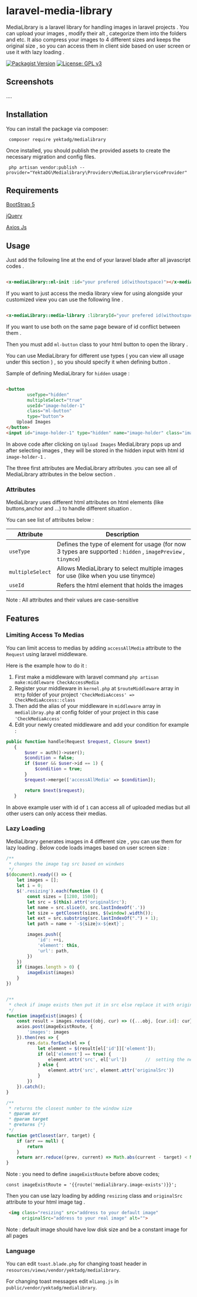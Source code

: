 # laravel-media-library

MediaLibrary is a laravel library for handling images in laravel projects . You can upload your images , modify their
alt , categorize them into the folders and etc.
It also compress your images to 4 different sizes and keeps the original size , so you can access them in client side
based on user screen or use it with lazy loading .

[![Packagist Version](https://img.shields.io/packagist/v/optix/media.svg)](https://packagist.org/packages/yektadg/medialibrary)
[![License: GPL v3](https://img.shields.io/badge/License-GPLv3-blue.svg)](https://github.com/yektaDG/laravel-media-library/blob/main/LICENSE.md)

## Screenshots

....

## Installation

You can install the package via composer:

```shell
 composer require yektadg/medialibrary
```

Once installed, you should publish the provided assets to create the necessary migration and config files.

```shell
 php artisan vendor:publish --provider="YektaDG\Medialibrary\Providers\MediaLibraryServiceProvider" 
```

## Requirements

[BootStrap 5](https://getbootstrap.com/)

[jQuery](https://jquery.com/)

[Axios Js](https://axios-http.com/docs/intro)

## Usage

Just add the following line at the end of your laravel blade after all javascript codes .

```html

<x-mediaLibrary::ml-init :id="your prefered id(withoutspace)"></x-mediaLibrary::ml-init>
```

If you want to just access the media library view for using alongside your customized view you can use the following
line .

```html

<x-mediaLibrary::media-library :libraryId="your prefered id(withoutspace)"></x-mediaLibrary::media-library>
```

If you want to use both on the same page beware of id conflict between them .

Then you must add ```ml-button``` class to your html button to open the library .

You can use MediaLibrary for different use types ( you can view all usage under this section ) , so you should specify
it when defining button .

Sample of defining MediaLibrary for ```hidden``` usage :

```html

<button
        useType="hidden"
        multipleSelect="true"
        useId="image-holder-1"
        class="ml-button"
        type="button">
    Upload Images
</button>
<input id="image-holder-1" type="hidden" name="image-holder" class="image-holder">
```

In above code after clicking on `Upload Images` MediaLibrary pops up and after selecting images , they will be stored in
the hidden input with html id `image-holder-1` .

The three first attributes are MediaLibrary attributes .you can see all of MediaLibrary attributes in the below
section .

### Attributes

MediaLibrary uses different html attributes on html elements (like buttons,anchor and ...) to handle different
situation .

You can see list of attributes below :

| Attribute        | Description                                                                                                   |
|------------------|---------------------------------------------------------------------------------------------------------------|
| `useType`        | Defines the type of element for usage (for now 3 types are supported : `hidden` , `imagePreview` , `tinymce`) |
| `multipleSelect` | Allows MediaLibrary to select multiple images for use (like when you use tinymce)                             | 
| `useId`          | Refers the html element that holds the images                                                                 |

Note : All attributes and their values are case-sensitive

## Features

### Limiting Access To Medias

You can limit access to medias by adding `accessAllMedia` attribute to the `Request` using laravel middleware.

Here is the example how to do it :

1. First make a middleware with laravel command `php artisan make:middleware CheckAccessMedia`
2. Register your middleware in `kernel.php` at `$routeMiddleware` array in `Http` folder of your
   project `'CheckMediaAccess' => CheckMediaAccess::class`
3. Then add the alias of your middleware in `middleware` array in `medialibray.php` at config folder of your project in
   this case `'CheckMediaAccess'`
4. Edit your newly created middleware and add your condition for example :

 ```php
 public function handle(Request $request, Closure $next)
    {
        $user = auth()->user();
        $condition = false;
        if ($user && $user->id == 1) {
            $condition = true;
        }
        $request->merge(['accessAllMedia' => $condition]);

        return $next($request);
    }
```

In above example user with id of `1` can access all of uploaded medias but all other users can only access their medias.

### Lazy Loading

MediaLibrary generates images in 4 different size , you can use them for lazy loading .
Below code loads images based on user screen size :

```javascript
/**
 * changes the image tag src based on windwos
 */
$(document).ready(() => {
    let images = [];
    let i = 0;
    $('.resizing').each(function () {
        const sizes = [1280, 1500];
        let src = $(this).attr('originalSrc');
        let name = src.slice(0, src.lastIndexOf('.'))
        let size = getClosest(sizes, $(window).width());
        let ext = src.substring(src.lastIndexOf(".") + 1);
        let path = name + `-${size}x-${ext}`;

        images.push({
            'id': ++i,
            'element': this,
            'url': path,
        })
    })
    if (images.length > 0) {
        imageExist(images)
    }
})


/**
 * check if image exists then put it in src else replace it with original Image
 */
function imageExist(images) {
    const result = images.reduce((obj, cur) => ({...obj, [cur.id]: cur}), {})   //converting to map
    axios.post(imageExistRoute, {
        'images': images
    }).then(res => {
        res.data.forEach(el => {
            let element = $(result[el['id']]['element']);
            if (el['element'] == true) {
                element.attr('src', el['url'])       //  setting the new src
            } else {
                element.attr('src', element.attr('originalSrc'))
            }
        })
    }).catch();
}

/**
 * returns the closest number to the window size
 * @param arr
 * @param target
 * @returns {*}
 */
function getClosest(arr, target) {
    if (arr == null) {
        return
    }
    return arr.reduce((prev, current) => Math.abs(current - target) < Math.abs(prev - target) ? current : prev);
}
```

Note : you need to define `imageExistRoute`  before above codes;

```
const imageExistRoute = '{{route('medialibrary.image-exists')}}';
 ```

Then you can use lazy loading by adding `resizing` class and `originalSrc` attribute to your html image tag .

```Html
 <img class="resizing" src="address to your default image"
      originalSrc="address to your real image" alt="">

```

Note : default image should have low disk size and be a constant image for all pages

### Language

You can edit `toast.blade.php` for changing toast header in `resources/views/vendor/yektadg/medialibrary`.

For changing toast messages edit `mlLang.js` in `public/vendor/yektadg/medialibrary`.